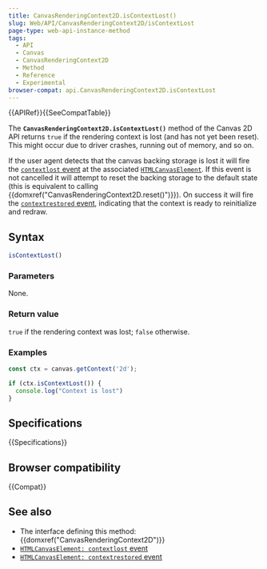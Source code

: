 ```yaml
---
title: CanvasRenderingContext2D.isContextLost()
slug: Web/API/CanvasRenderingContext2D/isContextLost
page-type: web-api-instance-method
tags:
  - API
  - Canvas
  - CanvasRenderingContext2D
  - Method
  - Reference
  - Experimental
browser-compat: api.CanvasRenderingContext2D.isContextLost
---
```

{{APIRef}}{{SeeCompatTable}}

The **`CanvasRenderingContext2D.isContextLost()`** method of the Canvas 2D API returns `true` if the rendering context is lost (and has not yet been reset).
This might occur due to driver crashes, running out of memory, and so on.

If the user agent detects that the canvas backing storage is lost it will fire the  [`contextlost` event](/en-US/docs/Web/API/HTMLCanvasElement/contextlost_event) at the associated [`HTMLCanvasElement`](/en-US/docs/Web/API/HTMLCanvasElement).
If this event is not cancelled it will attempt to reset the backing storage to the default state (this is equivalent to calling {{domxref("CanvasRenderingContext2D.reset()")}}).
On success it will fire the [`contextrestored` event](/en-US/docs/Web/API/HTMLCanvasElement/contextrestored_event), indicating that the context is ready to reinitialize and redraw.

## Syntax

```js
isContextLost()
```

### Parameters

None.

### Return value

`true` if the rendering context was lost; `false` otherwise.

### Examples

```js
const ctx = canvas.getContext('2d');

if (ctx.isContextLost()) {
  console.log("Context is lost")
}
```

## Specifications

{{Specifications}}

## Browser compatibility

{{Compat}}

## See also

- The interface defining this method: {{domxref("CanvasRenderingContext2D")}}
- [`HTMLCanvasElement: contextlost` event](/en-US/docs/Web/API/HTMLCanvasElement/contextlost_event)
- [`HTMLCanvasElement: contextrestored` event](/en-US/docs/Web/API/HTMLCanvasElement/contextrestored_event)
